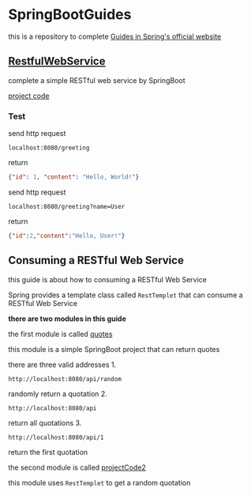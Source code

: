 # SpringBootGuides
this is a repository to complete [Guides in Spring's official website](https://spring.io/guides#gettingStarted)

## [RestfulWebService](https://spring.io/guides/gs/rest-service/)

complete a simple RESTful web service by SpringBoot

[project code](RESTfulWebService/projectCode)

### Test

send http request
```http request
localhost:8080/greeting
```
return 
```json
{"id": 1, "content": "Hello, World!"}
```
send http request
```http request
localhost:8080/greeting?name=User
```
return 
```json
{"id":2,"content":"Hello, User!"}
```

## Consuming a RESTful Web Service
this guide is about how to consuming a RESTful Web Service

Spring provides a template class called `RestTemplet` that can consume a RESTful Web Service

**there are two modules in this guide**

the first module is called [quotes](RESTfulWebService/quoters)

this module is a simple SpringBoot project that can return quotes

there are three valid addresses
1. 
```http request
http://localhost:8080/api/random
```
randomly return a quotation
2.
```http request
http://localhost:8080/api
```
return all quotations
3.
```http request
http://localhost:8080/api/1
```
return the first quotation

the second module is called [projectCode2](RESTfulWebService/projectCode2)

this module uses `RestTemplet` to get a random quotation



